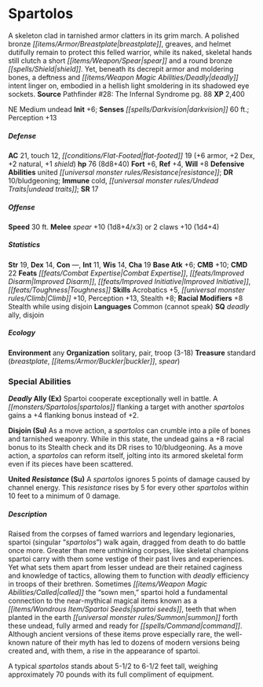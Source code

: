 ﻿---
cssclass: [monsters]
title1: Spartolos
desc_short: A skeleton clad in tarnished armor clatters in its grim march. A polished
  bronze breastplate, greaves, and helmet dutifully remain to protect this felled
  warrior, while its naked, skeletal hands still clutch a short spear and a round
  bronze shield. Yet, beneath its decrepit armor and moldering bones, a deftness and
  deadly intent linger on, embodied in a hellish light smoldering in its shadowed
  eye sockets.
title2: Spartolos
CR: 6
sources:
- name: 'Pathfinder #28: The Infernal Syndrome'
  page: 88
  link: http://paizo.com/pathfinder/adventurePath/councilOfThieves/v5748btpy8b9h
XP: 2400
alignment: NE
size: Medium
type: undead
initiative:
  bonus: 6
senses:
  darkvision: 60
AC:
  AC: 21
  touch: 12
  flat_footed: 19
  components:
    armor: 6
    dex: 2
    natural: 2
    shield: 1
HP:
  HP: 76
  long: 8d8+40
saves:
  fort: 6
  ref: 4
  will: 8
defensive_abilities:
- united resistance
DR:
- amount: 10
  weakness: bludgeoning
immunities:
- cold
- undead traits
SR: 17
speeds:
  base: 30
attacks:
  melee:
  - - text: spear +10 (1d8+4/x3)
      entries:
      - - damage: 1d8+4
          crit_multiplier: 3
      attack: spear
      bonus:
      - 10
  - - text: 2 claws +10 (1d4+4)
      entries:
      - - damage: 1d4+4
      count: 2
      attack: claws
      bonus:
      - 10
ability_scores:
  STR: 19
  DEX: 14
  CON:
  INT: 11
  WIS: 14
  CHA: 19
BAB: 6
CMB: 10
CMD: 22
feats:
- name: Combat Expertise
- name: Improved Disarm
- name: Improved Initiative
- name: Toughness
skills:
  Acrobatics: 5
  Climb: 10
  Perception: 13
  Stealth: 8
  _racial_mods:
    Stealth:
      while using disjoin: 8
languages:
- Common (cannot speak)
special_qualities:
- deadly ally
- disjoin
ecology:
  environment: any
  organization: solitary, pair, troop (3-18)
  treasure_type: standard
  treasure:
  - breastplate
  - buckler
  - spear
special_abilities:
  Deadly Ally (Ex): Spartoi cooperate exceptionally well in battle. A spartolos flanking
    a target with another spartolos gains a +4 flanking bonus instead of +2.
  Disjoin (Su): As a move action, a spartolos can crumble into a pile of bones and
    tarnished weaponry. While in this state, the undead gains a +8 racial bonus to
    its Stealth check and its DR rises to 10/bludgeoning. As a move action, a spartolos
    can reform itself, jolting into its armored skeletal form even if its pieces have
    been scattered.
  United Resistance (Su): A spartolos ignores 5 points of damage caused by channel
    energy. This resistance rises by 5 for every other spartolos within 10 feet to
    a minimum of 0 damage.
desc_long: |-
  Raised from the corpses of famed warriors and legendary legionaries, spartoi (singular “spartolos”) walk again, dragged from death to do battle once more. Greater than mere unthinking corpses, like skeletal champions spartoi carry with them some vestige of their past lives and experiences. Yet what sets them apart from lesser undead are their retained caginess and knowledge of tactics, allowing them to function with deadly efficiency in troops of their brethren. Sometimes called the “sown men,” spartoi hold a fundamental connection to the near-mythical magical items known as a spartoi seeds, teeth that when planted in the earth summon forth these undead, fully armed and ready for command. Although ancient versions of these items prove especially rare, the well-known nature of their myth has led to dozens of modern versions being created and, with them, a rise in the appearance of spartoi.

  A typical spartolos stands about 5-1/2 to 6-1/2 feet tall, weighing approximately 70 pounds with its full compliment of equipment.

---

# Spartolos
A skeleton clad in tarnished armor clatters in its grim march. A polished bronze _[[items/Armor/Breastplate|breastplate]]_, greaves, and helmet dutifully remain to protect this felled warrior, while its naked, skeletal hands still clutch a short _[[items/Weapon/Spear|spear]]_ and a round bronze _[[spells/Shield|shield]]_. Yet, beneath its decrepit armor and moldering bones, a deftness and _[[items/Weapon Magic Abilities/Deadly|deadly]]_ intent linger on, embodied in a hellish light smoldering in its shadowed eye sockets.
**Source** Pathfinder #28: The Infernal Syndrome pg. 88
**XP** 2,400

NE Medium undead
**Init** +6; **Senses** _[[spells/Darkvision|darkvision]]_ 60 ft.; Perception +13

##### Defense

**AC** 21, touch 12, _[[conditions/Flat-Footed|flat-footed]]_ 19 (+6 armor, +2 Dex, +2 natural, +1 _shield_)
**hp** 76 (8d8+40)
**Fort** +6, **Ref** +4, **Will** +8
**Defensive Abilities** united _[[universal monster rules/Resistance|resistance]]_; **DR** 10/bludgeoning; **Immune** cold, _[[universal monster rules/Undead Traits|undead traits]]_; **SR** 17

##### Offense
**Speed** 30 ft.
**Melee** _spear_ +10 (1d8+4/x3) or 2 claws +10 (1d4+4)

##### Statistics
**Str** 19, **Dex** 14, **Con** —, **Int** 11, **Wis** 14, **Cha** 19
**Base Atk** +6; **CMB** +10; **CMD** 22
**Feats** _[[feats/Combat Expertise|Combat Expertise]]_, _[[feats/Improved Disarm|Improved Disarm]]_, _[[feats/Improved Initiative|Improved Initiative]]_, _[[feats/Toughness|Toughness]]_
**Skills** Acrobatics +5, _[[universal monster rules/Climb|Climb]]_ +10, Perception +13, Stealth +8; **Racial Modifiers** +8 Stealth while using disjoin
**Languages** Common (cannot speak)
**SQ** _deadly_ ally, disjoin

##### Ecology

**Environment** any
**Organization** solitary, pair, troop (3-18)
**Treasure** standard (_breastplate_, _[[items/Armor/Buckler|buckler]]_, _spear_)

### Special Abilities

**_Deadly_ Ally (Ex)** Spartoi cooperate exceptionally well in battle. A _[[monsters/Spartolos|spartolos]]_ flanking a target with another _spartolos_ gains a +4 flanking bonus instead of +2.

**Disjoin (Su)** As a move action, a _spartolos_ can crumble into a pile of bones and tarnished weaponry. While in this state, the undead gains a +8 racial bonus to its Stealth check and its DR rises to 10/bludgeoning. As a move action, a _spartolos_ can reform itself, jolting into its armored skeletal form even if its pieces have been scattered.

**United _Resistance_ (Su)** A _spartolos_ ignores 5 points of damage caused by channel energy. This _resistance_ rises by 5 for every other _spartolos_ within 10 feet to a minimum of 0 damage.

##### Description

Raised from the corpses of famed warriors and legendary legionaries, spartoi (singular “_spartolos_”) walk again, dragged from death to do battle once more. Greater than mere unthinking corpses, like skeletal champions spartoi carry with them some vestige of their past lives and experiences. Yet what sets them apart from lesser undead are their retained caginess and knowledge of tactics, allowing them to function with _deadly_ efficiency in troops of their brethren. Sometimes _[[items/Weapon Magic Abilities/Called|called]]_ the “sown men,” spartoi hold a fundamental connection to the near-mythical magical items known as a _[[items/Wondrous Item/Spartoi Seeds|spartoi seeds]]_, teeth that when planted in the earth _[[universal monster rules/Summon|summon]]_ forth these undead, fully armed and ready for _[[spells/Command|command]]_. Although ancient versions of these items prove especially rare, the well-known nature of their myth has led to dozens of modern versions being created and, with them, a rise in the appearance of spartoi.

A typical _spartolos_ stands about 5-1/2 to 6-1/2 feet tall, weighing approximately 70 pounds with its full compliment of equipment.